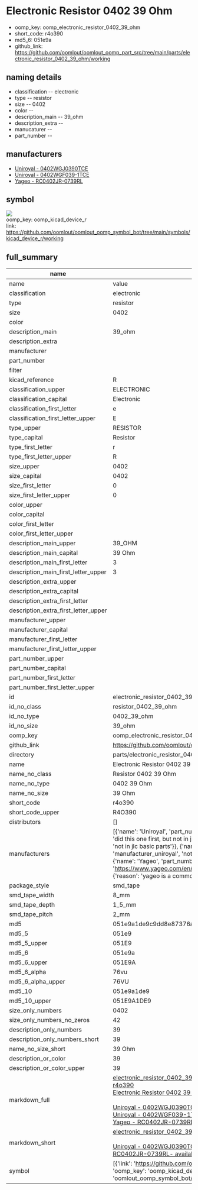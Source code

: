 # Electronic Resistor 0402 39 Ohm

  
* oomp_key: oomp_electronic_resistor_0402_39_ohm 
* short_code: r4o390
* md5_6: 051e9a  
* github_link: https://github.com/oomlout/oomlout_oomp_part_src/tree/main/parts/electronic_resistor_0402_39_ohm/working  
## naming details
* classification -- electronic
* type -- resistor
* size -- 0402
* color -- 
* description_main -- 39_ohm
* description_extra -- 
* manucaturer -- 
* part_number -- 


## manufacturers
* [Uniroyal - 0402WGJ0390TCE]()  
* [Uniroyal - 0402WGF039-1TCE]()  
* [Yageo - RC0402JR-0739RL](https://www.yageo.com/en/Chart/Download/pdf/RC0402JR-0739RL)  

## symbol

![](symbol/{index}/working/working_600.png)  
oomp_key: oomp_kicad_device_r  
link: https://github.com/oomlout/oomlout_oomp_symbol_bot/tree/main/symbols/kicad_device_r/working  


## full_summary
| name | value | 
| --- | --- | 
| name | value | 
| classification | electronic | 
| type | resistor | 
| size | 0402 | 
| color |  | 
| description_main | 39_ohm | 
| description_extra |  | 
| manufacturer |  | 
| part_number |  | 
| filter |  | 
| kicad_reference | R | 
| classification_upper | ELECTRONIC | 
| classification_capital | Electronic | 
| classification_first_letter | e | 
| classification_first_letter_upper | E | 
| type_upper | RESISTOR | 
| type_capital | Resistor | 
| type_first_letter | r | 
| type_first_letter_upper | R | 
| size_upper | 0402 | 
| size_capital | 0402 | 
| size_first_letter | 0 | 
| size_first_letter_upper | 0 | 
| color_upper |  | 
| color_capital |  | 
| color_first_letter |  | 
| color_first_letter_upper |  | 
| description_main_upper | 39_OHM | 
| description_main_capital | 39 Ohm | 
| description_main_first_letter | 3 | 
| description_main_first_letter_upper | 3 | 
| description_extra_upper |  | 
| description_extra_capital |  | 
| description_extra_first_letter |  | 
| description_extra_first_letter_upper |  | 
| manufacturer_upper |  | 
| manufacturer_capital |  | 
| manufacturer_first_letter |  | 
| manufacturer_first_letter_upper |  | 
| part_number_upper |  | 
| part_number_capital |  | 
| part_number_first_letter |  | 
| part_number_first_letter_upper |  | 
| id | electronic_resistor_0402_39_ohm | 
| id_no_class | resistor_0402_39_ohm | 
| id_no_type | 0402_39_ohm | 
| id_no_size | 39_ohm | 
| oomp_key | oomp_electronic_resistor_0402_39_ohm | 
| github_link | https://github.com/oomlout/oomlout_oomp_part_src/tree/main/parts/electronic_resistor_0402_39_ohm/working | 
| directory | parts/electronic_resistor_0402_39_ohm | 
| name | Electronic Resistor 0402 39 Ohm | 
| name_no_class | Resistor 0402 39 Ohm | 
| name_no_type | 0402 39 Ohm | 
| name_no_size | 39 Ohm | 
| short_code | r4o390 | 
| short_code_upper | R4O390 | 
| distributors | [] | 
| manufacturers | [{'name': 'Uniroyal', 'part_number': '0402WGJ0390TCE', 'link': '', 'id': 'manufacturer_uniroyal', 'note': {'reason': 'did this one first, but not in jlc pcb basic parts and 1 percent are and they are the same price', 'reason_short': 'not in jlc basic parts'}}, {'name': 'Uniroyal', 'part_number': '0402WGF039-1TCE', 'link': '', 'id': 'manufacturer_uniroyal', 'note': {'reason': 'in the jlc basic parts catalogue', 'reason_short': 'jlc basic part'}}, {'name': 'Yageo', 'part_number': 'RC0402JR-0739RL', 'link': 'https://www.yageo.com/en/Chart/Download/pdf/RC0402JR-0739RL', 'id': 'manufacturer_yageo', 'note': {'reason': 'yageo is a commonly cross referenced part number', 'reason_short': 'available everywhere'}}] | 
| package_style | smd_tape | 
| smd_tape_width | 8_mm | 
| smd_tape_depth | 1_5_mm | 
| smd_tape_pitch | 2_mm | 
| md5 | 051e9a1de9c9dd8e87376ad32a06db17 | 
| md5_5 | 051e9 | 
| md5_5_upper | 051E9 | 
| md5_6 | 051e9a | 
| md5_6_upper | 051E9A | 
| md5_6_alpha | 76vu | 
| md5_6_alpha_upper | 76VU | 
| md5_10 | 051e9a1de9 | 
| md5_10_upper | 051E9A1DE9 | 
| size_only_numbers | 0402 | 
| size_only_numbers_no_zeros | 42 | 
| description_only_numbers | 39 | 
| description_only_numbers_short | 39 | 
| name_no_size_short | 39 Ohm | 
| description_or_color | 39 | 
| description_or_color_upper | 39 | 
| markdown_full | [electronic_resistor_0402_39_ohm](https://github.com/oomlout/oomlout_oomp_part_src/tree/main/parts/electronic_resistor_0402_39_ohm/working)<br>[r4o390](https://github.com/oomlout/oomlout_oomp_part_src/tree/main/parts/electronic_resistor_0402_39_ohm/working)<br>[Electronic Resistor 0402 39 Ohm](https://github.com/oomlout/oomlout_oomp_part_src/tree/main/parts/electronic_resistor_0402_39_ohm/working)<br><br>[Uniroyal - 0402WGJ0390TCE- not in jlc basic parts]() [(L)  ](https://www.lcsc.com/search?q=0402WGJ0390TCE)[(D)  ](https://www.digikey.com/en/products?keywords=0402WGJ0390TCE)[(M)  ](https://www.mouser.com/Search/Refine?Keyword=0402WGJ0390TCE)[(N)  ](https://www.newark.com/search?st=0402WGJ0390TCE)[(SZ)  ](https://so.szlcsc.com/global.html?k=0402WGJ0390TCE)<br>[Uniroyal - 0402WGF039-1TCE- jlc basic part]() [(L)  ](https://www.lcsc.com/search?q=0402WGF039-1TCE)[(D)  ](https://www.digikey.com/en/products?keywords=0402WGF039-1TCE)[(M)  ](https://www.mouser.com/Search/Refine?Keyword=0402WGF039-1TCE)[(N)  ](https://www.newark.com/search?st=0402WGF039-1TCE)[(SZ)  ](https://so.szlcsc.com/global.html?k=0402WGF039-1TCE)<br>[Yageo - RC0402JR-0739RL- available everywhere](https://www.yageo.com/en/Chart/Download/pdf/RC0402JR-0739RL) [(L)  ](https://www.lcsc.com/search?q=RC0402JR-0739RL)[(D)  ](https://www.digikey.com/en/products?keywords=RC0402JR-0739RL)[(M)  ](https://www.mouser.com/Search/Refine?Keyword=RC0402JR-0739RL)[(N)  ](https://www.newark.com/search?st=RC0402JR-0739RL)[(SZ)  ](https://so.szlcsc.com/global.html?k=RC0402JR-0739RL)<br> | 
| markdown_short | [electronic_resistor_0402_39_ohm](https://github.com/oomlout/oomlout_oomp_part_src/tree/main/parts/electronic_resistor_0402_39_ohm/working)<br><br>[Uniroyal - 0402WGJ0390TCE- not in jlc basic parts]()[Uniroyal - 0402WGF039-1TCE- jlc basic part]()[Yageo - RC0402JR-0739RL- available everywhere](https://www.yageo.com/en/Chart/Download/pdf/RC0402JR-0739RL) | 
| symbol | [{'link': 'https://github.com/oomlout/oomlout_oomp_symbol_bot/tree/main/symbols/kicad_device_r', 'oomp_key': 'oomp_kicad_device_r', 'directory': 'oomlout_oomp_symbol_bot/symbols/kicad_device_r//working/working.kicad_sym', 'index': 0}] | 

